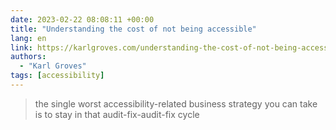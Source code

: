 ```yaml
---
date: 2023-02-22 08:08:11 +00:00
title: "Understanding the cost of not being accessible"
lang: en
link: https://karlgroves.com/understanding-the-cost-of-not-being-accessible/
authors:
  - "Karl Groves"
tags: [accessibility]
---
```



> the single worst accessibility-related business strategy you can take is to stay in that audit-fix-audit-fix cycle
